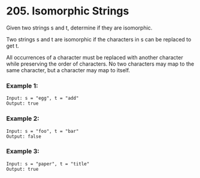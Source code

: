 # 205. Isomorphic Strings

Given two strings s and t, determine if they are isomorphic.

Two strings s and t are isomorphic if the characters in s can be replaced to get t.

All occurrences of a character must be replaced with another character while preserving the order of characters. No two characters may map to the same character, but a character may map to itself. 

### Example 1:

```
Input: s = "egg", t = "add"
Output: true
```

### Example 2:
```
Input: s = "foo", t = "bar"
Output: false
```

### Example 3:

```
Input: s = "paper", t = "title"
Output: true
```
